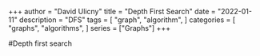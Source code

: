 +++
author = "David Ulicny"
title = "Depth First Search"
date = "2022-01-11"
description = "DFS"
tags = [
    "graph",
    "algorithm",
]
categories = [
    "graphs",
    "algorithms",
]
series = ["Graphs"]
+++

#Depth first search